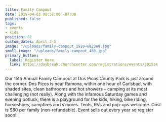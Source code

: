 ```yaml
---
title: Family Campout
date: 2019-04-03 08:57:00 -07:00
published: false
tags:
- events
- kids
position: 62
custom_dates: April 3-5
image: "/uploads/family-campout_1920-6a23e8.jpg"
small_image: "/uploads/family-campout_480.jpg"
primary_button:
  label: Register Here
  link: https://daybreak.churchcenter.com/registrations/events/391534
---
```


Our 15th Annual Family Campout at Dos Picos County Park is just around the corner. Dos Picos is near Ramona, within one hour of Carlsbad, with shaded sites, clean bathrooms and hot showers – camping at its most challenging (not really). Along with the infamous Saturday games and evening potluck, there is a playground for the kids, hiking, bike riding, horseshoes, campfires and s’mores. Tents, RVs and pop-ups welcome. Cost is $80 per family (non-refundable). Event sells out every year so register soon!